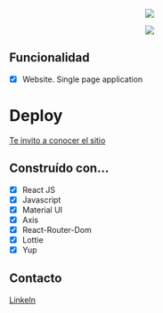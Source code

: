 <p align="center">
  <img src="https://user-images.githubusercontent.com/63796774/151594462-8e82c7f3-27af-442a-81eb-e8c5eb864edf.png">
</p>
<p align="center">
  <img src="https://user-images.githubusercontent.com/63796774/151447347-fec8d6f9-23d1-4343-bdc3-73d3bd9c8d95.png">
</p>

## Funcionalidad
- [x] Website. Single page application
# Deploy

[Te invito a conocer el sitio ](https://jump-streaming.netlify.app)


## Construído con…

- [x] React JS
- [x] Javascript
- [x] Material UI
- [x] Axis
- [x] React-Router-Dom
- [x] Lottie
- [x] Yup

## Contacto

[LinkeIn](https://www.linkedin.com/in/lauriacunia/)

